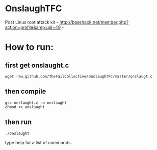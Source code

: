 OnslaughTFC
===========

Post Linux root attack kit - http://basehack.net/member.php?action=profile&amp;uid=49 - 

How to run:
==========


first get onslaught.c
---------------------
    wget raw.github.com/TheFailCollective/OnslaughTFC/master/onslaugt.c

then compile
-------------
    gcc onslaught.c -o onslaught
    chmod +x onslaught

then run
--------
    ./onslaught

type help for a list of commands. 
